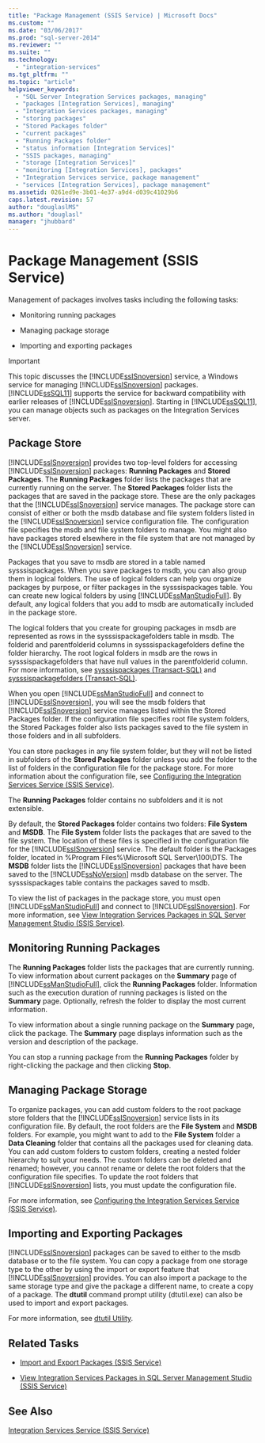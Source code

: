 ```yaml
---
title: "Package Management (SSIS Service) | Microsoft Docs"
ms.custom: ""
ms.date: "03/06/2017"
ms.prod: "sql-server-2014"
ms.reviewer: ""
ms.suite: ""
ms.technology: 
  - "integration-services"
ms.tgt_pltfrm: ""
ms.topic: "article"
helpviewer_keywords: 
  - "SQL Server Integration Services packages, managing"
  - "packages [Integration Services], managing"
  - "Integration Services packages, managing"
  - "storing packages"
  - "Stored Packages folder"
  - "current packages"
  - "Running Packages folder"
  - "status information [Integration Services]"
  - "SSIS packages, managing"
  - "storage [Integration Services]"
  - "monitoring [Integration Services], packages"
  - "Integration Services service, package management"
  - "services [Integration Services], package management"
ms.assetid: 0261ed9e-3b01-4e37-a9d4-d039c41029b6
caps.latest.revision: 57
author: "douglaslMS"
ms.author: "douglasl"
manager: "jhubbard"
---
```

# Package Management (SSIS Service)
  Management of packages involves tasks including the following tasks:  
  
-   Monitoring running packages  
  
-   Managing package storage  
  
-   Importing and exporting packages  
  
> [!IMPORTANT]  
>  This topic discusses the [!INCLUDE[ssISnoversion](../../includes/ssisnoversion-md.md)] service, a Windows service for managing [!INCLUDE[ssISnoversion](../../includes/ssisnoversion-md.md)] packages. [!INCLUDE[ssSQL11](../../includes/sssql11-md.md)] supports the service for backward compatibility with earlier releases of [!INCLUDE[ssISnoversion](../../includes/ssisnoversion-md.md)]. Starting in [!INCLUDE[ssSQL11](../../includes/sssql11-md.md)], you can manage objects such as packages on the Integration Services server.  
  
## Package Store  
 [!INCLUDE[ssISnoversion](../../includes/ssisnoversion-md.md)] provides two top-level folders for accessing [!INCLUDE[ssISnoversion](../../includes/ssisnoversion-md.md)] packages: **Running Packages** and **Stored Packages**. The **Running Packages** folder lists the packages that are currently running on the server. The **Stored Packages** folder lists the packages that are saved in the package store. These are the only packages that the [!INCLUDE[ssISnoversion](../../includes/ssisnoversion-md.md)] service manages. The package store can consist of either or both the msdb database and file system folders listed in the [!INCLUDE[ssISnoversion](../../includes/ssisnoversion-md.md)] service configuration file. The configuration file specifies the msdb and file system folders to manage. You might also have packages stored elsewhere in the file system that are not managed by the [!INCLUDE[ssISnoversion](../../includes/ssisnoversion-md.md)] service.  
  
 Packages that you save to msdb are stored in a table named sysssispackages. When you save packages to msdb, you can also group them in logical folders. The use of logical folders can help you organize packages by purpose, or filter packages in the sysssispackages table. You can create new logical folders by using [!INCLUDE[ssManStudioFull](../../includes/ssmanstudiofull-md.md)]. By default, any logical folders that you add to msdb are automatically included in the package store.  
  
 The logical folders that you create for grouping packages in msdb are represented as rows in the sysssispackagefolders table in msdb. The folderid and parentfolderid columns in sysssispackagefolders define the folder hierarchy. The root logical folders in msdb are the rows in sysssispackagefolders that have null values in the parentfolderid column. For more information, see [sysssispackages &#40;Transact-SQL&#41;](/sql/relational-databases/system-tables/sysssispackages-transact-sql) and [sysssispackagefolders &#40;Transact-SQL&#41;](/sql/relational-databases/system-tables/sysssispackagefolders-transact-sql).  
  
 When you open [!INCLUDE[ssManStudioFull](../../includes/ssmanstudiofull-md.md)] and connect to [!INCLUDE[ssISnoversion](../../includes/ssisnoversion-md.md)], you will see the msdb folders that [!INCLUDE[ssISnoversion](../../includes/ssisnoversion-md.md)] service manages listed within the Stored Packages folder. If the configuration file specifies root file system folders, the Stored Packages folder also lists packages saved to the file system in those folders and in all subfolders.  
  
 You can store packages in any file system folder, but they will not be listed in subfolders of the **Stored Packages** folder unless you add the folder to the list of folders in the configuration file for the package store. For more information about the configuration file, see [Configuring the Integration Services Service &#40;SSIS Service&#41;](integration-services-service-ssis-service.md).  
  
 The **Running Packages** folder contains no subfolders and it is not extensible.  
  
 By default, the **Stored Packages** folder contains two folders: **File System** and **MSDB**. The **File System** folder lists the packages that are saved to the file system. The location of these files is specified in the configuration file for the [!INCLUDE[ssISnoversion](../../includes/ssisnoversion-md.md)] service. The default folder is the Packages folder, located in %Program Files%\Microsoft SQL Server\100\DTS. The **MSDB** folder lists the [!INCLUDE[ssISnoversion](../../includes/ssisnoversion-md.md)] packages that have been saved to the [!INCLUDE[ssNoVersion](../../includes/ssnoversion-md.md)] msdb database on the server. The sysssispackages table contains the packages saved to msdb.  
  
 To view the list of packages in the package store, you must open [!INCLUDE[ssManStudioFull](../../includes/ssmanstudiofull-md.md)] and connect to [!INCLUDE[ssISnoversion](../../includes/ssisnoversion-md.md)]. For more information, see [View Integration Services Packages in SQL Server Management Studio &#40;SSIS Service&#41;](../view-integration-services-packages-in-sql-server-management-studio-ssis-service.md).  
  
## Monitoring Running Packages  
 The **Running Packages** folder lists the packages that are currently running. To view information about current packages on the **Summary** page of [!INCLUDE[ssManStudioFull](../../includes/ssmanstudiofull-md.md)], click the **Running Packages** folder. Information such as the execution duration of running packages is listed on the **Summary** page. Optionally, refresh the folder to display the most current information.  
  
 To view information about a single running package on the **Summary** page, click the package. The **Summary** page displays information such as the version and description of the package.  
  
 You can stop a running package from the **Running Packages** folder by right-clicking the package and then clicking **Stop**.  
  
## Managing Package Storage  
 To organize packages, you can add custom folders to the root package store folders that the [!INCLUDE[ssISnoversion](../../includes/ssisnoversion-md.md)] service lists in its configuration file. By default, the root folders are the **File System** and **MSDB** folders. For example, you might want to add to the **File System** folder a **Data Cleaning** folder that contains all the packages used for cleaning data. You can add custom folders to custom folders, creating a nested folder hierarchy to suit your needs. The custom folders can be deleted and renamed; however, you cannot rename or delete the root folders that the configuration file specifies. To update the root folders that [!INCLUDE[ssISnoversion](../../includes/ssisnoversion-md.md)] lists, you must update the configuration file.  
  
 For more information, see [Configuring the Integration Services Service &#40;SSIS Service&#41;](../configuring-the-integration-services-service-ssis-service.md).  
  
## Importing and Exporting Packages  
 [!INCLUDE[ssISnoversion](../../includes/ssisnoversion-md.md)] packages can be saved to either to the msdb database or to the file system. You can copy a package from one storage type to the other by using the import or export feature that [!INCLUDE[ssISnoversion](../../includes/ssisnoversion-md.md)] provides. You can also import a package to the same storage type and give the package a different name, to create a copy of a package. The **dtutil** command prompt utility (dtutil.exe) can also be used to import and export packages.  
  
 For more information, see [dtutil Utility](../dtutil-utility.md).  
  
## Related Tasks  
  
-   [Import and Export Packages &#40;SSIS Service&#41;](../import-and-export-packages-ssis-service.md)  
  
-   [View Integration Services Packages in SQL Server Management Studio &#40;SSIS Service&#41;](../view-integration-services-packages-in-sql-server-management-studio-ssis-service.md)  
  
## See Also  
 [Integration Services Service &#40;SSIS Service&#41;](integration-services-service-ssis-service.md)  
  
  
